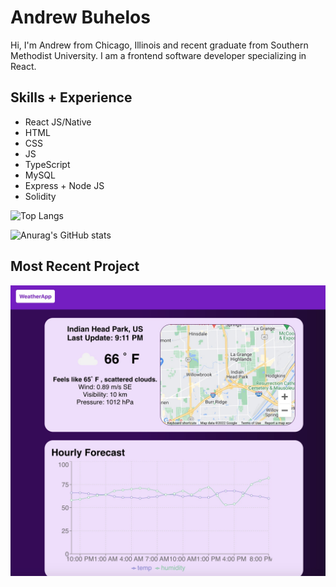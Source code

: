 # Andrew Buhelos

Hi, I'm Andrew from Chicago, Illinois and recent graduate from Southern Methodist University. I am a frontend software developer specializing in React.

## Skills + Experience

- React JS/Native
- HTML
- CSS
- JS
- TypeScript
- MySQL
- Express + Node JS
- Solidity

![Top Langs](https://github-readme-stats-abuhelos.vercel.app/api/top-langs/?username=abuhelos&layout=compact)   

![Anurag's GitHub stats](https://github-readme-stats.vercel.app/api?username=anuraghazra&hide=contribs,prs)

## Most Recent Project
<a href="https://abuhelos.github.io/weather-app/"><img src="Weather.jpg" height="auto" /></a>

